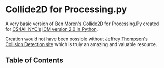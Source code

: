 # Collide2D for Processing.py
A very basic version of [Ben Moren's Collide2D](https://github.com/bmoren/p5.collide2D) for Processing.Py created for [CS4All NYC's](https://sites.google.com/schools.nyc.gov/cs4allnyc/home) [ICM version 2.0 in Python](https://bit.ly/cs4allicm2py).

Creation would not have been possible without [Jeffrey Thompson's Collision Detection site](http://www.jeffreythompson.org/collision-detection/table_of_contents.php) which is truly an amazing and valuable resource.

## Table of Contents
